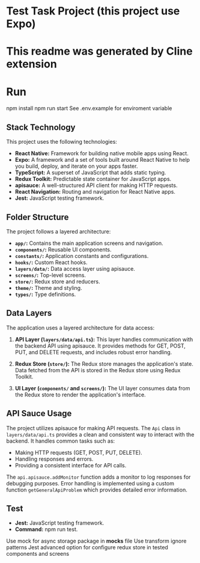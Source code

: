 # Test Task Project (this project use Expo)
# This readme was generated by Cline extension

# Run
  npm install
  npm run start
  See .env.example for enviroment variable

## Stack Technology

This project uses the following technologies:

* **React Native:**  Framework for building native mobile apps using React.
* **Expo:**  A framework and a set of tools built around React Native to help you build, deploy, and iterate on your apps faster.
* **TypeScript:**  A superset of JavaScript that adds static typing.
* **Redux Toolkit:**  Predictable state container for JavaScript apps.
* **apisauce:**  A well-structured API client for making HTTP requests.
* **React Navigation:**  Routing and navigation for React Native apps.
* **Jest:**  JavaScript testing framework.


## Folder Structure

The project follows a layered architecture:

* **`app/`:** Contains the main application screens and navigation.
* **`components/`:** Reusable UI components.
* **`constants/`:** Application constants and configurations.
* **`hooks/`:** Custom React hooks.
* **`layers/data/`:**  Data access layer using apisauce.
* **`screens/`:**  Top-level screens.
* **`store/`:** Redux store and reducers.
* **`theme/`:** Theme and styling.
* **`types/`:** Type definitions.


## Data Layers

The application uses a layered architecture for data access:

1. **API Layer (`layers/data/api.ts`):** This layer handles communication with the backend API using apisauce.  It provides methods for GET, POST, PUT, and DELETE requests, and includes robust error handling.

2. **Redux Store (`store/`):**  The Redux store manages the application's state.  Data fetched from the API is stored in the Redux store using Redux Toolkit.

3. **UI Layer (`components/` and `screens/`):** The UI layer consumes data from the Redux store to render the application's interface.


## API Sauce Usage

The project utilizes apisauce for making API requests.  The `Api` class in `layers/data/api.ts` provides a clean and consistent way to interact with the backend.  It handles common tasks such as:

* Making HTTP requests (GET, POST, PUT, DELETE).
* Handling responses and errors.
* Providing a consistent interface for API calls.

The `api.apisauce.addMonitor` function adds a monitor to log responses for debugging purposes.  Error handling is implemented using a custom function `getGeneralApiProblem` which provides detailed error information.


## Test 
* **Jest:**  JavaScript testing framework.
* **Command:**  npm run test.

Use mock for async storage package in __mocks__ file
Use transform ignore patterns Jest advanced option for configure redux store in tested components and screens